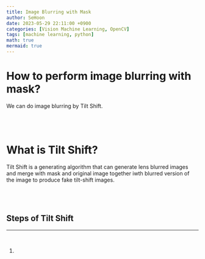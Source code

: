 ```yaml
---
title: Image Blurring with Mask
author: SeHoon
date: 2023-05-29 22:11:00 +0900
categories: [Vision Machine Learning, OpenCV]
tags: [machine learning, python]
math: true
mermaid: true
---
```


# How to perform image blurring with mask?
We can do image blurring by Tilt Shift.
<br><br><br><br>

# What is Tilt Shift?
Tilt Shift is a generating algorithm that can generate lens blurred images and merge with mask and original image together iwth blurred version of the image to produce fake tilt-shift images.
<br><br><br><br>

## Steps of Tilt Shift
---
<br>

1. 